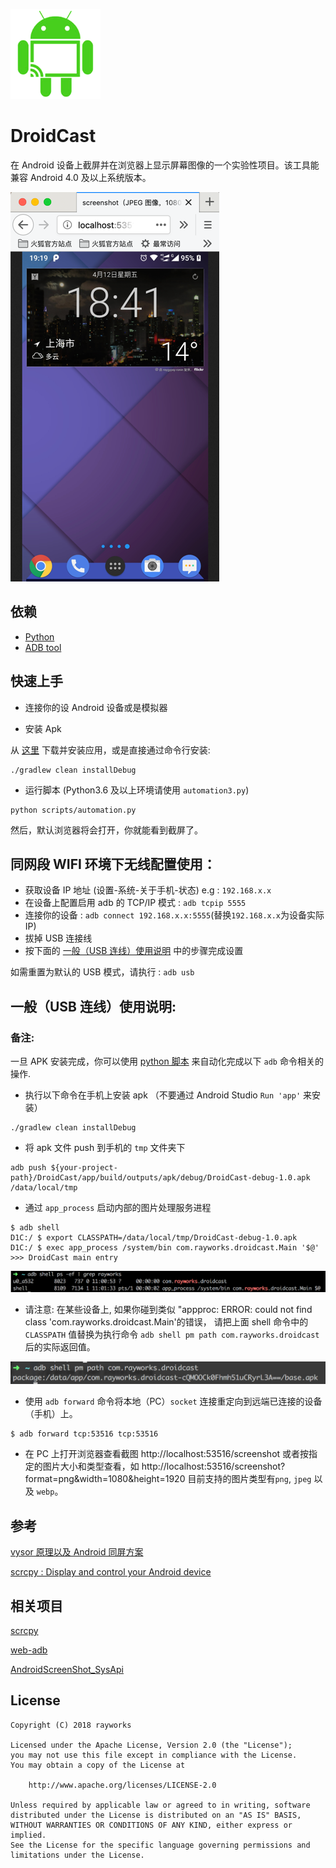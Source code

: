 ![](./cast.png)

# DroidCast

在 Android 设备上截屏并在浏览器上显示屏幕图像的一个实验性项目。该工具能兼容 Android 
4.0 及以上系统版本。

![](/screen_shot_dock.png)

## 依赖

- [Python](https://www.python.org/downloads/)
- [ADB tool](https://developer.android.google.cn/studio/releases/platform-tools)

## 快速上手

- 连接你的设 Android 设备或是模拟器

- 安装 Apk

从 [这里](/apk/DroidCast-debug-1.0.apk) 下载并安装应用，或是直接通过命令行安装:

```
./gradlew clean installDebug
```

- 运行脚本 (Python3.6 及以上环境请使用 `automation3.py`)

```
python scripts/automation.py
```

然后，默认浏览器将会打开，你就能看到截屏了。

## 同网段 WIFI 环境下无线配置使用：

- 获取设备 IP 地址 (设置-系统-关于手机-状态) e.g : `192.168.x.x`
- 在设备上配置启用 adb 的 TCP/IP 模式 : `adb tcpip 5555`
- 连接你的设备 : `adb connect 192.168.x.x:5555`(替换`192.168.x.x`为设备实际 IP)
- 拔掉 USB 连接线
- 按下面的 [一般（USB 连线）使用说明](#usage) 中的步骤完成设置

如需重置为默认的 USB 模式，请执行 : `adb usb`

<h2 id="usage">一般（USB 连线）使用说明:</h2>

### 备注:

一旦 APK 安装完成，你可以使用 [python 脚本](/scripts/automation.py) 来自动化完成以下 `adb` 命令相关的操作.

- 执行以下命令在手机上安装 apk （不要通过 Android Studio `Run 'app'` 来安装）

```
./gradlew clean installDebug
```

- 将 apk 文件 push 到手机的 `tmp` 文件夹下

```
adb push ${your-project-path}/DroidCast/app/build/outputs/apk/debug/DroidCast-debug-1.0.apk /data/local/tmp
```

- 通过 `app_process` 启动内部的图片处理服务进程

```
$ adb shell
D1C:/ $ export CLASSPATH=/data/local/tmp/DroidCast-debug-1.0.apk
D1C:/ $ exec app_process /system/bin com.rayworks.droidcast.Main '$@'
>>> DroidCast main entry
```

![](/process_main.png)

- 请注意: 在某些设备上, 如果你碰到类似 "appproc: ERROR: could not find class 'com.rayworks.droidcast.Main'的错误，
  请把上面 shell 命令中的 `CLASSPATH` 值替换为执行命令 `adb shell pm path com.rayworks.droidcast` 后的实际返回值。

![](/apk_src_path.png)

- 使用 `adb forward` 命令将本地（PC）`socket` 连接重定向到远端已连接的设备（手机）上。

```
$ adb forward tcp:53516 tcp:53516
```

- 在 PC 上打开浏览器查看截图
  http://localhost:53516/screenshot
  或者按指定的图片大小和类型查看，如
  http://localhost:53516/screenshot?format=png&width=1080&height=1920
  目前支持的图片类型有`png`, `jpeg` 以及 `webp`。

## 参考

[vysor 原理以及 Android 同屏方案](https://juejin.im/entry/57fe39400bd1d00058dd4652)

[scrcpy : Display and control your Android device](https://github.com/Genymobile/scrcpy)

## 相关项目

[scrcpy](https://github.com/Genymobile/scrcpy)

[web-adb](https://github.com/mfinkle/web-adb)

[AndroidScreenShot_SysApi](https://github.com/weizongwei5/AndroidScreenShot_SysApi)

## License

    Copyright (C) 2018 rayworks

    Licensed under the Apache License, Version 2.0 (the "License");
    you may not use this file except in compliance with the License.
    You may obtain a copy of the License at

        http://www.apache.org/licenses/LICENSE-2.0

    Unless required by applicable law or agreed to in writing, software
    distributed under the License is distributed on an "AS IS" BASIS,
    WITHOUT WARRANTIES OR CONDITIONS OF ANY KIND, either express or implied.
    See the License for the specific language governing permissions and
    limitations under the License.
